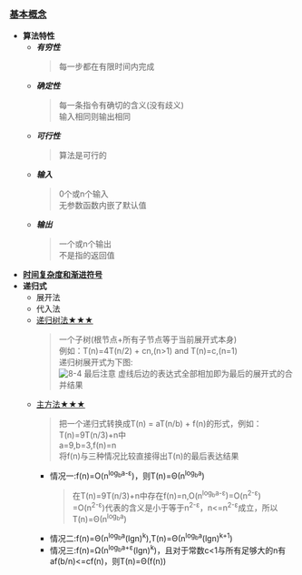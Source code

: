 ### [基本概念](https://www.bilibili.com/video/av7134874/?p=6)
  + **算法特性**
    + ***有穷性***
      > 每一步都在有限时间内完成
    + ***确定性***
      > 每一条指令有确切的含义(没有歧义)<br>
        输入相同则输出相同
    + ***可行性***
      > 算法是可行的<br>
    + ***输入***
      > 0个或n个输入<br>
        无参数函数内嵌了默认值
    + ***输出***
      > 一个或n个输出<br>
        不是指的返回值
  + [**时间复杂度和渐进符号**](https://github.com/flysafely/Software-Design-Engineer-Note/blob/master/%E7%AC%AC%E5%85%AB%E7%AB%A0-%E7%AE%97%E6%B3%95%E8%AE%BE%E8%AE%A1%E4%B8%8E%E5%88%86%E6%9E%90/8.*.1-%E6%97%B6%E9%97%B4%E5%A4%8D%E6%9D%82%E5%BA%A6.md)
  + **递归式**
    + 展开法
    + 代入法
    + [递归树法★★★](https://www.cnblogs.com/aademeng/articles/7044312.html)
      > 一个子树(根节点+所有子节点等于当前展开式本身)<br>
        例如：T(n)=4T(n/2) + cn,(n>1) and T(n)=c,(n=1)<br>
        递归树展开式为下图:<br>
      ![8-4](https://github.com/flysafely/Software-Design-Engineer-Note/blob/master/%E7%AC%AC%E5%85%AB%E7%AB%A0-%E7%AE%97%E6%B3%95%E8%AE%BE%E8%AE%A1%E4%B8%8E%E5%88%86%E6%9E%90/%E6%9C%AC%E7%AB%A0%E5%9B%BE%E7%A4%BA/8-4.png)
      > 最后注意 虚线后边的表达式全部相加即为最后的展开式的合并结果
    + [主方法★★★](https://www.jianshu.com/p/d6b94dac001d)
      > 把一个递归式转换成T(n) = aT(n/b) + f(n)的形式，例如：T(n)=9T(n/3)+n中<br>
        a=9,b=3,f(n)=n<br>
        将f(n)与三种情况比较直接得出T(n)的最后表达结果
      + 情况一:f(n)=O(n<sup>log<sub>b</sub>a-ε</sup>)，则T(n)=Θ(n<sup>log<sub>b</sub>a</sup>)
        > 在T(n)=9T(n/3)+n中存在f(n)=n,O(n<sup>log<sub>b</sub>a-ε</sup>)=O(n<sup>2-ε</sup>)<br>
          =O(n<sup>2-ε</sup>)代表的含义是小于等于n<sup>2-ε</sup>，n<=n<sup>2-ε</sup>成立，所以T(n)=Θ(n<sup>log<sub>b</sub>a</sup>)
      + 情况二:f(n)=Θ(n<sup>log<sub>b</sub>a</sup>(lgn)<sup>k</sup>),T(n)=Θ(n<sup>log<sub>b</sub>a</sup>(lgn)<sup>k+1</sup>)
      + 情况三:f(n)=Ω(n<sup>log<sub>b</sub>a+ε</sup>(lgn)<sup>k</sup>)，且对于常数c<1与所有足够大的n有af(b/n)<=cf(n)，则T(n)=Θ(f(n))

